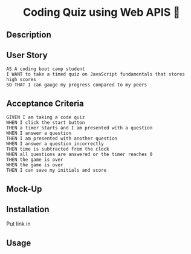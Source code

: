 <h1 align="center">Coding Quiz using Web APIS 👋</h1>

## Description

## User Story
  
```
AS A coding boot camp student
I WANT to take a timed quiz on JavaScript fundamentals that stores high scores
SO THAT I can gauge my progress compared to my peers
```

## Acceptance Criteria
  
``` 
GIVEN I am taking a code quiz
WHEN I click the start button
THEN a timer starts and I am presented with a question
WHEN I answer a question
THEN I am presented with another question
WHEN I answer a question incorrectly
THEN time is subtracted from the clock
WHEN all questions are answered or the timer reaches 0
THEN the game is over
WHEN the game is over
THEN I can save my initials and score
```

## Mock-Up

## Installation
Put link in 


## Usage
